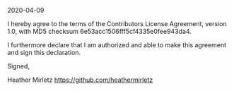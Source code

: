 2020-04-09

I hereby agree to the terms of the Contributors License Agreement, 
version 1.0, with MD5 checksum 6e53acc1506fff5cf4335e0fee943da4.

I furthermore declare that I am authorized and able to make this 
agreement and sign this declaration.

Signed,

Heather Mirletz https://github.com/heathermirletz


